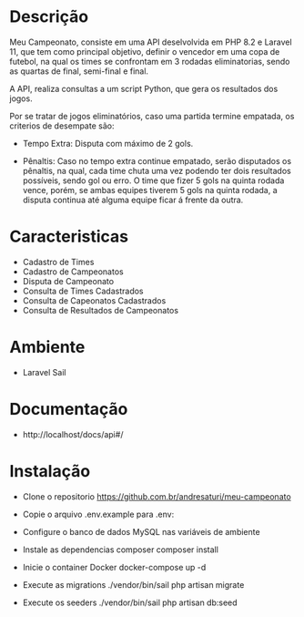 # Descrição

Meu Campeonato, consiste em uma API deselvolvida em PHP 8.2 e Laravel 11, que tem como principal objetivo, definir o vencedor em uma copa de futebol, na qual os times se confrontam em 3 rodadas eliminatorias, sendo as quartas de final, semi-final e final. 

A API, realiza consultas a um script Python, que gera os resultados dos jogos.

Por se tratar de jogos eliminatórios, caso uma partida termine empatada, os criterios de desempate são:

- Tempo Extra:
    Disputa com máximo de 2 gols.

- Pênaltis: 
    Caso no tempo extra continue empatado, serão disputados os pênaltis, na qual, cada time chuta uma vez podendo
    ter dois resultados possíveis, sendo gol ou erro. O time que fizer 5 gols na quinta rodada vence, porém, se 
    ambas equipes tiverem 5 gols na quinta rodada, a disputa continua até alguma equipe ficar á frente da outra.

# Caracteristicas

- Cadastro de Times
- Cadastro de Campeonatos
- Disputa de Campeonato
- Consulta de Times Cadastrados 
- Consulta de Capeonatos Cadastrados 
- Consulta de Resultados de Campeonatos

# Ambiente 

- Laravel Sail

# Documentação 

- http://localhost/docs/api#/ 

# Instalação

- Clone o repositorio <https://github.com.br/andresaturi/meu-campeonato>

- Copie o arquivo .env.example para .env:

- Configure o banco de dados MySQL nas variáveis de ambiente

- Instale as dependencias composer
    composer install

- Inicie o container Docker 
   docker-compose up -d

- Execute as migrations
    ./vendor/bin/sail php artisan migrate

- Execute os seeders
    ./vendor/bin/sail php artisan db:seed
